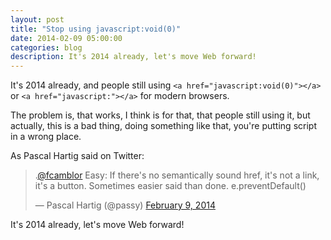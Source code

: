 ```yaml
---
layout: post
title: "Stop using javascript:void(0)"
date: 2014-02-09 05:00:00
categories: blog
description: It's 2014 already, let's move Web forward!
---
```


It's 2014 already, and people still using `<a href="javascript:void(0)"></a>` or `<a href="javascript:"></a>` for modern browsers.

The problem is, that works, I think is for that, that people still using it, but actually, this is a bad thing, doing something like that, you're putting script in a wrong place.

As Pascal Hartig said on Twitter:

<blockquote class="twitter-tweet" lang="en"><p>.<a href="https://twitter.com/fcamblor">@fcamblor</a> Easy: If there&#39;s no semantically sound href, it&#39;s not a link, it&#39;s a button. Sometimes easier said than done. e.preventDefault()</p>&mdash; Pascal Hartig (@passy) <a href="https://twitter.com/passy/statuses/432595238159650816">February 9, 2014</a></blockquote>
<script async src="//platform.twitter.com/widgets.js" charset="utf-8"></script>

It's 2014 already, let's move Web forward!